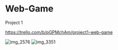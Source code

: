 # Web-Game
Project 1

https://trello.com/b/pGPMchAm/project1-web-game

![img_2576](https://user-images.githubusercontent.com/26702439/33848099-f72884e8-de69-11e7-8118-4466e998f425.JPG)
![img_3351](https://user-images.githubusercontent.com/26702439/33848100-f73e88ec-de69-11e7-9d78-b457d29ba00b.JPG)
